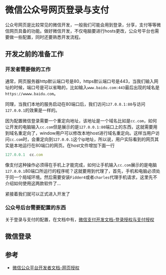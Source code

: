 # 微信公众号网页登录与支付

公众号网页是比较常见的微信开发，一般我们可能会用到登录，分享，支付等等微信网页具备的功能。做好微信开发，不仅电脑要进行hosts更改，公众号平台也需要做一些配置，同时还要熟悉开发流程。

## 开发之前的准备工作

### 开发者需要做的工作

通常，网页服务器http默认端口号是80，https默认端口号是443，当我们输入网址的时候，端口号是可以省略的，比如输入`www.baidu.com:443`最后出现的域名是`https://wwww.baidu.com`。

同理，当我们本地的服务启动在80端口后，我们访问`127.0.0.1:80`与访问`127.0.0.1`的效果是一样的。

因为配置微信登录需要一个重定向地址，该地址是一个域名比如是`cc.com`，如何让开发的电脑输入`cc.com`但是展示的是`127.0.0.1:80`端口上的东西，这就需要用到域名重定向了，window用户可以修改本地host进行域名重定向。这样当用户访问`cc.com`时，会重定向到`127.0.0.1`这个ip地址，所以说，用户实际看到的网页其实是本地运行在80端口的网页。在host文件增加下面一行

```js
127.0.0.1  cc.com
```

像支付这种操作必须得在手机上才能完成，如何让手机输入`cc.com`展示的是电脑`127.0.0.1`80端口所运行的程序呢？这就要用到代理了，首先，手机和电脑必须处于同一个局域环境。然后需要安装`Fidder4`或者`charles`代理手机请求，这里先不介绍如何使用这两款软件了...

紧接着我们就可以正式进入开发了

### 公众号后台需要配置的东西

关于登录与支付的配置，在文档中有，[微信支付开发文档-登录授权与支付授权](https://pay.weixin.qq.com/wiki/doc/api/jsapi.php?chapter=7_3)

## 微信登录

## 参考

- [微信公众平台开发者文档-网页授权](https://developers.weixin.qq.com/doc/offiaccount/OA_Web_Apps/Wechat_webpage_authorization.html)